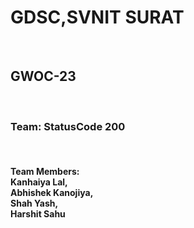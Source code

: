 <h1>GDSC,SVNIT SURAT </h1> <br>
<h2>GWOC-23</h2><br>
<h3>Team: StatusCode 200</h3> <br>
<h4>Team Members: <br> Kanhaiya Lal,<br>
              Abhishek Kanojiya,<br>
              Shah Yash,<br>
              Harshit Sahu<br>
  </h4>
